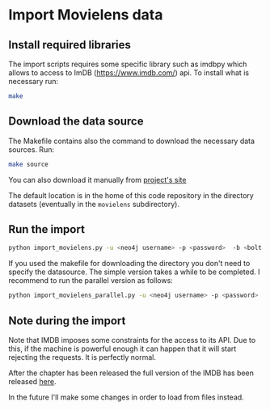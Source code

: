 # Import Movielens data

## Install required libraries
The import scripts requires some specific library such as imdbpy which allows to access to ImDB (https://www.imdb.com/) api.
To install what is necessary run:

```sh
make
```

## Download the data source
The Makefile contains also the command to download the necessary data sources.
Run:

```sh
make source
```

You can also download it manually from [project's site](http://files.grouplens.org/datasets/movielens/ml-latest-small.zip)

The default location is in the home of this code repository in the directory datasets
(eventually in the `movielens` subdirectory). 


## Run the import

```sh
python import_movielens.py -u <neo4j username> -p <password>  -b <bolt uri> -s <source directory>
```
 
If you used the makefile for downloading the directory you don't need to specify the datasource. 
The simple version takes a while to be completed. I recommend to run the parallel version as follows:

```sh
python import_movielens_parallel.py -u <neo4j username> -p <password>  -b <bolt uri> -s <source directory>
```

## Note during the import

Note that IMDB imposes some constraints for the access to its API. Due to this, if the machine is powerful enough 
it can happen that it will start rejecting the requests. It is perfectly normal. 

After the chapter has been released the full version of the IMDB has been released [here](https://www.imdb.com/interfaces/).

In the future I'll make some changes in order to load from files instead.
